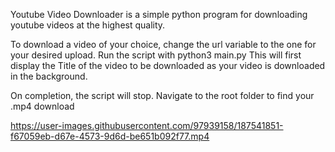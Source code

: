 Youtube Video Downloader is a simple python program for downloading youtube videos at the highest quality.

To download a video of your choice, change the url variable to the one for your desired upload.
Run the script with python3 main.py
This will first display the Title of the video to be downloaded as your video is downloaded in the background.

On completion, the script will stop. 
Navigate to the root folder to find your .mp4 download

https://user-images.githubusercontent.com/97939158/187541851-f67059eb-d67e-4573-9d6d-be651b092f77.mp4
